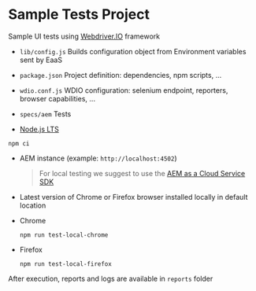 Sample Tests Project
====================

Sample UI tests using [Webdriver.IO](https://webdriver.io/) framework


* `lib/config.js` Builds configuration object from Environment variables sent by EaaS
* `package.json` Project definition: dependencies, npm scripts, ...
* `wdio.conf.js` WDIO configuration: selenium endpoint, reporters, browser capabilities, ...
* `specs/aem` Tests


* [Node.js LTS](https://nodejs.org/en/)


```
npm ci
```



* AEM instance (example: `http://localhost:4502`)

  > For local testing we suggest to use the [AEM as a Cloud Service SDK](https://docs.adobe.com/content/help/en/experience-manager-cloud-service/implementing/developing/aem-as-a-cloud-service-sdk.html)

* Latest version of Chrome or Firefox browser installed locally in default location


* Chrome
  ```
  npm run test-local-chrome
  ```

* Firefox
  ```
  npm run test-local-firefox
  ```

After execution, reports and logs are available in `reports` folder

